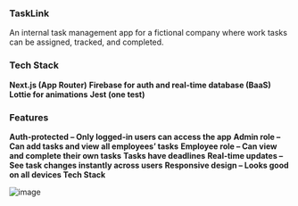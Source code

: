 ### TaskLink
An internal task management app for a fictional company where work tasks can be assigned, tracked, and completed.

### Tech Stack
**Next.js (App Router)**
**Firebase for auth and real-time database (BaaS)**
**Lottie for animations**
**Jest (one test)**

### Features
**Auth-protected – Only logged-in users can access the app**
**Admin role – Can add tasks and view all employees’ tasks**
**Employee role – Can view and complete their own tasks**
**Tasks have deadlines**
**Real-time updates – See task changes instantly across users**
**Responsive design – Looks good on all devices Tech Stack**

![image](https://github.com/user-attachments/assets/a2c99356-afdf-468f-a643-0c7409f38263)
